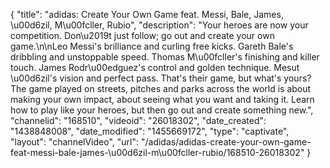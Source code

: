 {
    "title": "adidas: Create Your Own Game feat. Messi, Bale, James, \u00d6zil, M\u00fcller, Rubio",
    "description": "Your heroes are now your competition. Don\u2019t just follow; go out and create your own game.\n\nLeo Messi's brilliance and curling free kicks. Gareth Bale's dribbling and unstoppable speed. Thomas M\u00fcller's finishing and killer touch. James Rodr\u00edguez's control and golden technique. Mesut \u00d6zil's vision and perfect pass. That's their game, but what's yours? The game played on streets, pitches and parks across the world is about making your own impact, about seeing what you want and taking it. Learn how to play like your heroes, but then go out and create something new.",
    "channelid": "168510",
    "videoid": "26018302",
    "date_created": "1438848008",
    "date_modified": "1455669172",
    "type": "captivate",
    "layout": "channelVideo",
    "url": "\/adidas\/adidas-create-your-own-game-feat-messi-bale-james-\u00d6zil-m\u00fcller-rubio\/168510-26018302"
}